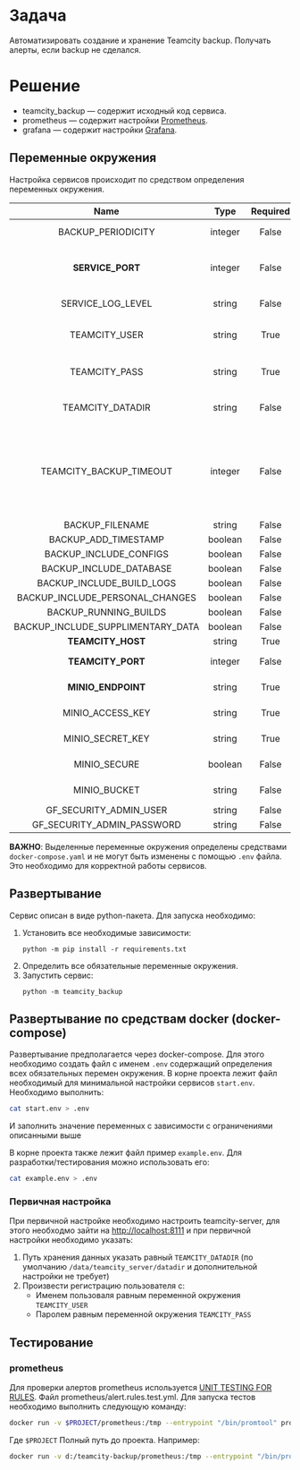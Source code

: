 # Задача
Автоматизировать создание и хранение Teamcity backup. Получать алерты, если backup не сделался.

# Решение
- teamcity_backup — содержит исходный код сервиса. 
- prometheus — содержит настройки [Prometheus](https://prometheus.io/docs/prometheus/latest/configuration/configuration/).
- grafana — содержит настройки [Grafana](https://grafana.com/docs/).

## Переменные окружения
Настройка сервисов происходит по средством определения переменных окружения.

| Name                              | Type    | Required | Default | Description |
|:---------------------------------:|:-------:|:--------:|:-------:|:------------|
| BACKUP_PERIODICITY                | integer | False    | 720     | Переодичность создания backup (в минутах) |
| **SERVICE_PORT**                  | integer | False    | 8765    | Порт на котором развернут teamcity_backup сервис. <br/>Метрики доступны на `SERVICE_HOST:${SERVICE_PORT}/metrics` |
| SERVICE_LOG_LEVEL                 | string  | False    | INFO    | Уровень логирования сервиса teamcity_backup |
| TEAMCITY_USER                     | string  | True     |         | Логин пользователя teamcity с помощью которого будет происходить создание backup'ов |
| TEAMCITY_PASS                     | string  | True     |         | Пароль пользователя teamcity с помощью которого будет происходить создание backup'ов  |
| TEAMCITY_DATADIR                  | string  | False    | /data/teamcity_server/datadir | Место хранения данных teamcity. <br/>Директория хранения backup'ов: `${TEAMCITY_DATADIR}/backup` |
| TEAMCITY_BACKUP_TIMEOUT           | integer | False    | 60      | Время ожидания создания файла `backup_name.zip` (в минутах). Если значение равно 0, то время ожидания неограниченно.<br/>**ВАЖНО**: значение 0 является нерекомендуемым для prod использования, так-как может вызвать бесконечное зависание! |
| BACKUP_FILENAME                   | string  | False    | auto-backup    | Аргумент [fileName](https://www.jetbrains.com/help/teamcity/rest-api.html#RESTAPI-DataBackup) |
| BACKUP_ADD_TIMESTAMP              | boolean | False    | True    | Аргумент [addTimestamp](https://www.jetbrains.com/help/teamcity/rest-api.html#RESTAPI-DataBackup) |
| BACKUP_INCLUDE_CONFIGS            | boolean | False    | True    | Аргумент [includeConfigs](https://www.jetbrains.com/help/teamcity/rest-api.html#RESTAPI-DataBackup) |
| BACKUP_INCLUDE_DATABASE           | boolean | False    | True    | Аргумент [includeDatabase](https://www.jetbrains.com/help/teamcity/rest-api.html#RESTAPI-DataBackup) |
| BACKUP_INCLUDE_BUILD_LOGS         | boolean | False    | True    | Аргумент [includeBuildLogs](https://www.jetbrains.com/help/teamcity/rest-api.html#RESTAPI-DataBackup) |
| BACKUP_INCLUDE_PERSONAL_CHANGES   | boolean | False    | True    | Аргумент [includePersonalChanges](https://www.jetbrains.com/help/teamcity/rest-api.html#RESTAPI-DataBackup) |
| BACKUP_RUNNING_BUILDS             | boolean | False    | False   | Аргумент [includeRunningBuilds](https://www.jetbrains.com/help/teamcity/rest-api.html#RESTAPI-DataBackup) |
| BACKUP_INCLUDE_SUPPLIMENTARY_DATA | boolean | False    | False   | Аргумент [includeSupplimentaryData](https://www.jetbrains.com/help/teamcity/rest-api.html#RESTAPI-DataBackup) |
| **TEAMCITY_HOST**                 | string  | True     | teamcity-server | Хост teamcity сервера |
| **TEAMCITY_PORT**                 | integer | False    | 8111    | Порт на котором развернут teamcity сервера |
| **MINIO_ENDPOINT**                | string  | True     | minio:9000 | <minio_host>:<minio_port> (без указания http://, https://) |
| MINIO_ACCESS_KEY                  | string  | True     |         | Ключ доступа длиной не менее 3 символов |
| MINIO_SECRET_KEY                  | string  | True     |         | Секретный ключ длиной не менее 8 символов |
| MINIO_SECURE                      | boolean | False    | False   | Будет ли использоваться https:// при работе с minio |
| MINIO_BUCKET                      | string  | False    | teamcity-backup | Minio bucket в котором будут сохраняться backup'ы teamcity |
| GF_SECURITY_ADMIN_USER            | string  | False    | admin   | Логин админ пользователя grafana |
| GF_SECURITY_ADMIN_PASSWORD        | string  | False    | admin   | Пароль админ пользователя grafana |

**ВАЖНО**: 
Выделенные переменные окружения определены средствами `docker-compose.yaml` и не могут быть изменены с помощью `.env`
файла. Это необходимо для корректной работы сервисов.

## Развертывание
Сервис описан в виде python-пакета. Для запуска необходимо:
1. Установить все необходимые зависимости:
    ```commandline
    python -m pip install -r requirements.txt
    ```
2. Определить все обязательные переменные окружения.
3. Запустить сервис:
    ```commandline
    python -m teamcity_backup
    ```

## Развертывание по средствам docker (docker-compose)
Развертывание предполагается через docker-compose.
Для этого необходимо создать файл с именем `.env` содержащий определения всех обязательных перемен окружения.
В корне проекта лежит файл необходимый для минимальной настройки сервисов `start.env`.
Необходимо выполнить:
```bash
cat start.env > .env
```
И заполнить значение переменных с зависимости с ограничениями описанными выше 

В корне проекта также лежит файл пример `example.env`.
Для разработки/тестирования можно использовать его:
```bash
cat example.env > .env
```

### Первичная настройка
При первичной настройке необходимо настроить teamcity-server, для этого необходмо зайти на
[http://localhost:8111](http://localhost:8111) и при первичной настройки необходимо указать:
1. Путь хранения данных указать равный `TEAMCITY_DATADIR`
(по умолчанию `/data/teamcity_server/datadir` и дополнительной настройки не требует)
2. Произвести регистрацию пользователя с:
    - Именем пользоваля равным переменной окружения `TEAMCITY_USER`
    - Паролем равным переменной окружения `TEAMCITY_PASS`

## Тестирование

### prometheus
Для проверки алертов prometheus используется [UNIT TESTING FOR RULES](https://prometheus.io/docs/prometheus/latest/configuration/unit_testing_rules/).
Файл prometheus/alert.rules.test.yml. Для запуска тестов необходимо выполнить следующую команду:
```bash
docker run -v $PROJECT/prometheus:/tmp --entrypoint "/bin/promtool" prom/prometheus:v2.12.0 test rules /tmp/alert.rules.test.yml
```
Где `$PROJECT` Полный путь до проекта. Например:
```bash
docker run -v d:/teamcity-backup/prometheus:/tmp --entrypoint "/bin/promtool" prom/prometheus:v2.12.0 test rules /tmp/alert.rules.test.yml
```
